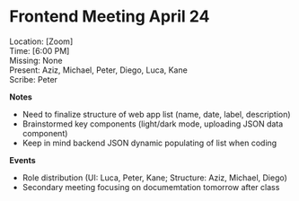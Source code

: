 # Frontend Meeting April 24
Location: \[Zoom] \
Time: \[6:00 PM\] \
Missing:  None\
Present:  Aziz, Michael, Peter, Diego, Luca, Kane\
Scribe: Peter

**Notes** <!---Things to keep in mind for the future, such as due dates-->
- Need to finalize structure of web app list (name, date, label, description)
- Brainstormed key components (light/dark mode, uploading JSON data component)
- Keep in mind backend JSON dynamic populating of list when coding

**Events** <!---Important things that happened or were decided-->
- Role distribution (UI: Luca, Peter, Kane; Structure: Aziz, Michael, Diego)
- Secondary meeting focusing on documemtation tomorrow after class
